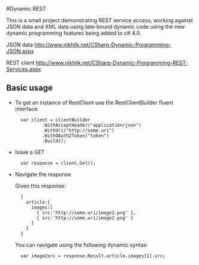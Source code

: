 #Dynamic REST

This is a small project demonstrating REST service access,
working against JSON data and XML data using late-bound
dynamic code using the new dynamic programming features being
added to c# 4.0.

JSON data
http://www.nikhilk.net/CSharp-Dynamic-Programming-JSON.aspx

REST client
http://www.nikhilk.net/CSharp-Dynamic-Programming-REST-Services.aspx

## Basic usage

* To get an instance of RestClient use the RestClientBuilder fluent interface:

        var client = clientBuilder
                .WithAcceptHeader("application/json")
                .WithUri("http://some.uri")
                .WithOAuth2Token("token")
                .Build();

* Issue a GET

        var response = client.Get();
        
* Navigate the response
  
  Given this response:
  
        {
          article:{
            images:[
              { src:'http://some.uri/image1.png' },
              { src:'http://some.uri/image2.png' }
            ]
          }
        }
        
  You can navigate using the following dynamic syntax:
  
        var image2src = response.Result.article.images[1].src;
        
